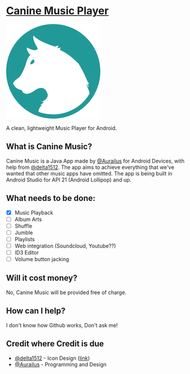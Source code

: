 # [Canine Music Player](http://canine.woofbark.dog)
![Canine Music Logo](https://github.com/Aurailus/CanineMusic/blob/master/resources/canine_logo_raster_small.png)

A clean, lightweight Music Player for Android.

## What is Canine Music?
Canine Music is a Java App made by [@Aurailus](https://github.com/Aurailus) for Android Devices, with help from [@delta1512](https://github.com/delta1512). The app aims to achieve everything that we've wanted that other music apps have omitted. The app is being built in Android Studio for API 21 (Android Lollipop) and up.

## What needs to be done:
- [x] Music Playback
- [ ] Album Arts
- [ ] Shuffle
- [ ] Jumble
- [ ] Playlists
- [ ] Web integration (Soundcloud, Youtube??)
- [ ] ID3 Editor
- [ ] Volume button jacking

## Will it cost money?
No, Canine Music will be provided free of charge.

## How can I help?
I don't know how Github works, Don't ask me!

## Credit where Credit is due
- [@delta1512](https://github.com/Aurailus) - Icon Design \([link](https://github.com/delta1512/open_icon_set)\)
- [@Aurailus](https://github.com/delta1512) - Programming and Design

